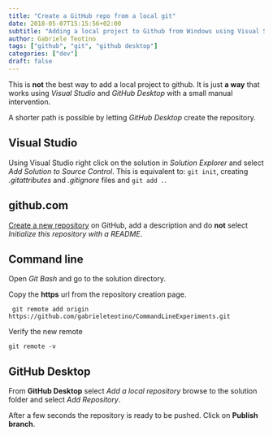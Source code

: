 ```yaml
---
title: "Create a GitHub repo from a local git"
date: 2018-05-07T15:15:56+02:00
subtitle: "Adding a local project to Github from Windows using Visual Studio 2015 and GitHub Desktop."
author: Gabriele Teotino
tags: ["github", "git", "github desktop"]
categories: ["dev"]
draft: false
---
```

This is **not** the best way to add a local project to github. It is just **a way** that works using *Visual Studio* and *GitHub Desktop* with a small manual intervention.

A shorter path is possible by letting *GitHub Desktop* create the repository.

<!--more-->

## Visual Studio
Using Visual Studio right click on the solution in *Solution Explorer* and select *Add Solution to Source Control*. This is equivalent to: `git init`, creating *.gitattributes* and *.gitignore* files and `git add .`.

## github.com
[Create a new repository](https://help.github.com/articles/creating-a-new-repository/) on GitHub, add a description and do **not** select *Initialize this repository with a README*.

## Command line
Open *Git Bash* and go to the solution directory.

Copy the **https** url from the repository creation page.

` git remote add origin https://github.com/gabrieleteotino/CommandLineExperiments.git`

Verify the new remote

`git remote -v`

## GitHub Desktop
From **GitHub Desktop** select *Add a local repository* browse to the solution folder and select *Add Repository*.

After a few seconds the repository is ready to be pushed. Click on **Publish branch**.
